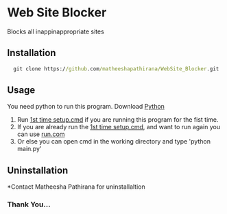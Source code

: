 
# Web Site Blocker

Blocks all inappinappropriate sites


## Installation

```cmd
  git clone https://github.com/matheeshapathirana/WebSite_Blocker.git
```
## Usage

You need python to run this program.
Download [Python](https://www.python.org/downloads)

1. Run [1st time setup.cmd](https://github.com/matheeshapathirana/WebSite_Blocker/blob/c91f49b28d4cfc5bb335564c908d5c4c4cb76b8d/1st%20time%20setup.cmd) if you are running this program for the fist time.
2. If you are already run the [1st time setup.cmd](https://github.com/matheeshapathirana/WebSite_Blocker/blob/c91f49b28d4cfc5bb335564c908d5c4c4cb76b8d/1st%20time%20setup.cmd), and want to run again you can use [run.com](https://github.com/matheeshapathirana/WebSite_Blocker/blob/master/run.cmd)
3. Or else you can open cmd in the working directory and type 'python main.py'

## Uninstallation

*Contact Matheesha Pathirana for uninstallaltion

### Thank You...